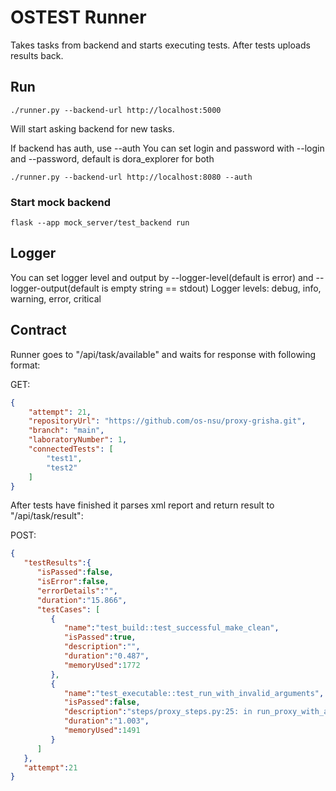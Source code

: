 # OSTEST Runner

Takes tasks from backend and starts executing tests.
After tests uploads results back.

## Run

```
./runner.py --backend-url http://localhost:5000
```

Will start asking backend for new tasks.

If backend has auth, use --auth
You can set login and password with --login and --password, default is dora_explorer for both

```
./runner.py --backend-url http://localhost:8080 --auth
```

### Start mock backend

```
flask --app mock_server/test_backend run
```

## Logger

You can set logger level and output by --logger-level(default is error) and --logger-output(default is empty string == stdout)
Logger levels: debug, info, warning, error, critical


## Contract

Runner goes to "/api/task/available" and waits for response with following format:

GET:
```json
{
    "attempt": 21,
    "repositoryUrl": "https://github.com/os-nsu/proxy-grisha.git",
    "branch": "main",
    "laboratoryNumber": 1,
    "connectedTests": [
        "test1",
        "test2"
    ]
}
```

After tests have finished it parses xml report and return result to "/api/task/result":

POST:
```json
{
   "testResults":{
      "isPassed":false,
      "isError":false,
      "errorDetails":"",
      "duration":"15.866",
      "testCases": [
         {
            "name":"test_build::test_successful_make_clean",
            "isPassed":true,
            "description":"",
            "duration":"0.487",
            "memoryUsed":1772
         },
         {
            "name":"test_executable::test_run_with_invalid_arguments",
            "isPassed":false,
            "description":"steps/proxy_steps.py:25: in run_proxy_with_args\n    result = subprocess.run([proxy_bin_name] + args, cwd=project_dir, check=False, capture_output=True, text=True, timeout=timeout)\n/usr/lib/python3.12/subprocess.py:550: in run\n    stdout, stderr = process.communicate(input, timeout=timeout)\n/usr/lib/python3.12/subprocess.py:1209: in communicate\n    stdout, stderr = self._communicate(input, endtime, timeout)\n/usr/lib/python3.12/subprocess.py:2116: in _communicate\n    self._check_timeout(endtime, orig_timeout, stdout, stderr)\n/usr/lib/python3.12/subprocess.py:1253: in _check_timeout\n    raise TimeoutExpired(\nE   subprocess.TimeoutExpired: Command \\'[\\'/home/borodun/git/os-nsu/proxy-anton/develop/install/proxy\\', \\'--invalid_arg\\']\\' timed out after 1 seconds\n\nDuring handling of the above exception, another exception occurred:\ntests/test_executable.py:46: in test_run_with_invalid_arguments\n    result = run_proxy_with_args(project_dir, proxy_bin_name, [\\'--invalid_arg\\'], timeout=proxy_timeout)\nsteps/proxy_steps.py:27: in run_proxy_with_args\n    pytest.fail(f\"Proxy not finished in {timeout} seconds.\")\nE   Failed: Proxy not finished in 1 seconds.",
            "duration":"1.003",
            "memoryUsed":1491
         }
      ]
   },
   "attempt":21
}
```